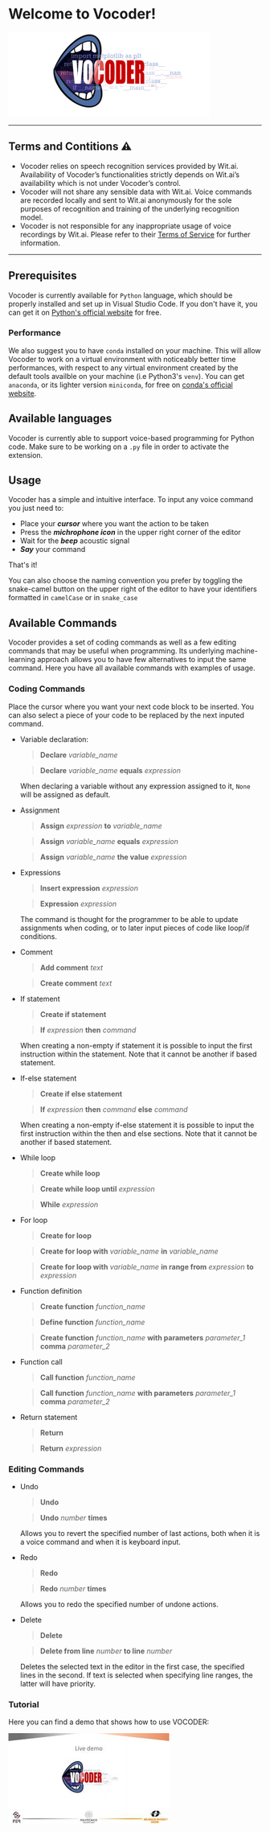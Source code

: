 # Welcome to Vocoder!

![Vocoder logo](logo.png)

***
## Terms and Contitions **⚠️** 
 - Vocoder relies on speech recognition services provided by Wit.ai. Availability of Vocoder’s functionalities strictly depends on Wit.ai’s availability which is not under Vocoder’s control.
- Vocoder will not share any sensible data with Wit.ai. Voice commands are recorded locally and sent to Wit.ai anonymously for the sole purposes of recognition and training of the underlying recognition model.
- Vocoder is not responsible for any inappropriate usage of voice recordings by Wit.ai. Please refer to their [Terms of Service](https://wit.ai/terms) for further information.
***
## Prerequisites
Vocoder is currently available for `Python` language, which should be properly installed and set up in Visual Studio Code. If you don't have it, you can get it on [Python's official website](https://www.python.org/downloads/) for free.
### Performance
We also suggest you to have `conda` installed on your machine. This will allow Vocoder to work on a virtual environment with noticeably better time performances, with respect to any virtual environment created by the default tools availble on your machine (i.e Python3's `venv`). You can get `anaconda`, or its lighter version `miniconda`, for free on [conda's official website](https://docs.conda.io/projects/conda/en/latest/user-guide/install/download.html).

## Available languages
Vocoder is currently able to support voice-based programming for Python code. Make sure to be working on a `.py` file in order to activate the extension.

## Usage
Vocoder has a simple and intuitive interface. To input any voice command you just need to:

* Place your **_cursor_** where you want the action to be taken
* Press the **_michrophone icon_** in the upper right corner of the editor
* Wait for the **_beep_** acoustic signal 
* **_Say_** your command

That's it!

You can also choose the naming convention you prefer by toggling the snake-camel button on the upper right of the editor to have your identifiers formatted in `camelCase` or in `snake_case`

## Available Commands
Vocoder provides a set of coding commands as well as a few editing commands that may be useful when programming. Its underlying machine-learning approach allows you to have few alternatives to input the same command. Here you have all available commands with examples of usage.

### Coding Commands
Place the cursor where you want your next code block to be inserted. You can also select a piece of your code to be replaced by the next inputed command.

* Variable declaration: 
  > **Declare** _variable_name_

  > **Declare** _variable_name_ **equals** _expression_

  When declaring a variable without any expression assigned to it, `None` will be assigned as default.

* Assignment
  > **Assign** _expression_  **to**  _variable_name_

  > **Assign** _variable_name_ **equals** _expression_

  > **Assign** _variable_name_ **the value** _expression_

* Expressions
  > **Insert expression** _expression_

  > **Expression** _expression_

  The command is thought for the programmer to be able to update assignments when coding, or to later input pieces of code like loop/if conditions.

* Comment
  > **Add comment** _text_

  > **Create comment** _text_

* If statement
  > **Create if statement**

  > **If** _expression_ **then** _command_

  When creating a non-empty if statement it is possible to input the first instruction within the statement. Note that it cannot be another if based statement.

* If-else statement
  > **Create if else statement**

  > **If** _expression_ **then** _command_ **else** _command_

  When creating a non-empty if-else statement it is possible to input the first instruction within the then and else sections. Note that it cannot be another if based statement.

* While loop
  > **Create while loop**

  > **Create while loop until** _expression_

  > **While** _expression_

* For loop
  > **Create for loop**

  > **Create for loop with** _variable_name_ **in** _variable_name_

  > **Create for loop with** _variable_name_ **in range from** _expression_ **to** _expression_

* Function definition
  > **Create function** _function_name_

  > **Define function** _function_name_

  > **Create function** _function_name_ **with parameters** _parameter_1_ **comma** _parameter_2_

* Function call
  > **Call function** _function_name_

  > **Call function** _function_name_ **with parameters** _parameter_1_ **comma** _parameter_2_

* Return statement
  > **Return**

  > **Return** _expression_

### Editing Commands
* Undo
  > **Undo**

  > **Undo** _number_ **times**

  Allows you to revert the specified number of last actions, both when it is a voice command and when it is keyboard input.

* Redo
  > **Redo**

  > **Redo** _number_ **times**

  Allows you to redo the specified number of undone actions.

* Delete
  > **Delete**
  
  > **Delete from line** _number_ **to line** _number_

  Deletes the selected text in the editor in the first case, the specified lines in the second. If text is selected when specifying line ranges, the latter will have priority.
### Tutorial
Here you can find a demo that shows how to use VOCODER:

[![Tutorial](https://raw.githubusercontent.com/FrancescoAmorosini/Voice-Based-Programming/main/vocoder/style/tutorial.jpg)](https://www.youtube.com/watch?v=VJDOLsqvzjY) 

